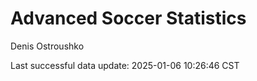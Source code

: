 # Advanced Soccer Statistics
Denis Ostroushko

<!-- gfm -->

Last successful data update: 2025-01-06 10:26:46 CST
